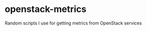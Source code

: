openstack-metrics
=================

Random scripts I use for getting metrics from OpenStack services
